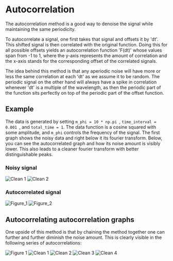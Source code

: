 # Autocorrelation
The autocorrelation method is a good way to denoise the signal while maintaining the same periodicity.

To autocorrelate a signal, one first takes that signal and offsets it by 'dt'. This shifted signal is then correlated with the original function.
Doing this for all possible offsets yields an autocorrelation function 'F(dt)' whose values span from -1 to 1, where the y-axis represents the amount of correlation and the x-axis stands for the corresponding offset of the correlated signals.

The idea behind this method is that any aperiodic noise will have more or less the same correlation at each 'dt' as we assume it to be random. The periodic signal on the other hand will always have a spike in correlation whenever 'dt' is a multiple of the wavelength, as then the periodic part of the function sits perfectly on top of the periodic part of the offset function.

## Example
The data is generated by setting `m_phi = 10 * np.pi `, `time_interval = 0.001 `, and `total_time = 1`. The data function is a cosine squared with some amplitude, and `m_phi` controls the frequency of the signal. The first graph shows the noisy data and right below it its fourier transform. Below, you can see the autocorrelated graph and how its noise amount is visibly lower. This also leads to a cleaner fourier transform with better distinguishable peaks.

### Noisy signal
![Clean 1](./autocorrelation/signal.png)
![Clean 2](./autocorrelation/fft_before.png)

### Autocorrelated signal
![Figure_1](./autocorrelation/autocorrelation.png)
![Figure_2](./autocorrelation/fft_after_one.png)

## Autocorrelating autocorrelation graphs

One upside of this method is that by chaining the method together one can further and further diminish the noise amount. This is clearly visible in the following series of autocorrelations:

![Figure 1](./autocorrelation/signal2.png)
![Clean 1](./autocorrelation/autocorrelation1.png)
![Clean 2](./autocorrelation/autocorrelation2.png)
![Clean 3](./autocorrelation/autocorrelation3.png)
![Clean 4](./autocorrelation/autocorrelation4.png)

